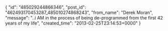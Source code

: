  {
   "id": "485029244866346",
   "post_id": "462493170453287_485010274868243",
   "from_name": "Derek Moran",
   "message": "..i AM in the process of being de-programmed from the first 42 years of my life",
   "created_time": "2013-02-25T23:14:53+0000"
 }
